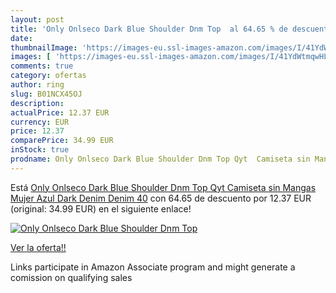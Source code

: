 ```yaml
---
layout: post
title: 'Only Onlseco Dark Blue Shoulder Dnm Top  al 64.65 % de descuento'
date: 
thumbnailImage: 'https://images-eu.ssl-images-amazon.com/images/I/41YdWtmqwHL._SL200_.jpg'
images: [ 'https://images-eu.ssl-images-amazon.com/images/I/41YdWtmqwHL._SL200_.jpg' ]
comments: true
category: ofertas
author: ring
slug: B01NCX45OJ
description:
actualPrice: 12.37 EUR
currency: EUR
price: 12.37
comparePrice: 34.99 EUR
inStock: true
prodname: Only Onlseco Dark Blue Shoulder Dnm Top Qyt  Camiseta sin Mangas Mujer  Azul  Dark Denim Denim   40
---
```


Está [Only Onlseco Dark Blue Shoulder Dnm Top Qyt  Camiseta sin Mangas Mujer  Azul  Dark Denim Denim   40](https://www.amazon.es/dp/B01NCX45OJ/?tag=tolees-21) con 64.65 de descuento por 12.37 EUR (original: 34.99 EUR) en el siguiente enlace!

[![Only Onlseco Dark Blue Shoulder Dnm Top ](https://images-eu.ssl-images-amazon.com/images/I/41YdWtmqwHL._SL200_.jpg)](https://www.amazon.es/dp/B01NCX45OJ/?tag=tolees-21)

[Ver la oferta!!](https://www.amazon.es/dp/B01NCX45OJ/?tag=tolees-21)

Links participate in Amazon Associate program and might generate a comission on qualifying sales


